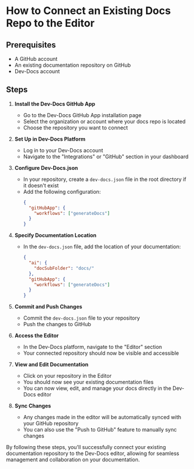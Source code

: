 

  # How to Connect an Existing Docs Repo to the Editor

## Prerequisites
- A GitHub account
- An existing documentation repository on GitHub
- Dev-Docs account

## Steps

1. **Install the Dev-Docs GitHub App**
   - Go to the Dev-Docs GitHub App installation page
   - Select the organization or account where your docs repo is located
   - Choose the repository you want to connect

2. **Set Up in Dev-Docs Platform**
   - Log in to your Dev-Docs account
   - Navigate to the "Integrations" or "GitHub" section in your dashboard

3. **Configure Dev-Docs.json**
   - In your repository, create a `dev-docs.json` file in the root directory if it doesn't exist
   - Add the following configuration:
     ```json
     {
       "gitHubApp": {
         "workflows": ["generateDocs"]
       }
     }
     ```

4. **Specify Documentation Location**
   - In the `dev-docs.json` file, add the location of your documentation:
     ```json
     {
       "ai": {
         "docSubFolder": "docs/"
       },
       "gitHubApp": {
         "workflows": ["generateDocs"]
       }
     }
     ```

5. **Commit and Push Changes**
   - Commit the `dev-docs.json` file to your repository
   - Push the changes to GitHub

6. **Access the Editor**
   - In the Dev-Docs platform, navigate to the "Editor" section
   - Your connected repository should now be visible and accessible

7. **View and Edit Documentation**
   - Click on your repository in the Editor
   - You should now see your existing documentation files
   - You can now view, edit, and manage your docs directly in the Dev-Docs editor

8. **Sync Changes**
   - Any changes made in the editor will be automatically synced with your GitHub repository
   - You can also use the "Push to GitHub" feature to manually sync changes

By following these steps, you'll successfully connect your existing documentation repository to the Dev-Docs editor, allowing for seamless management and collaboration on your documentation.

  